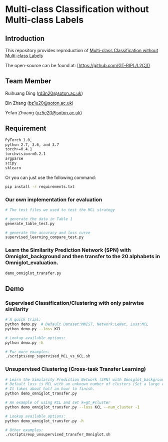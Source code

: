 # Multi-class Classification without Multi-class Labels




## Introduction
This repository provides reproduction of  [Multi-class Classification without Multi-class Labels
](https://arxiv.org/abs/1901.00544) 

The open-source can be found at: [https://github.com/GT-RIPL/L2C]()

## Team Member
Ruihuang Ding (<rd3n20@soton.ac.uk>)

Bin Zhang (<bz1u20@soton.ac.uk>)

Yefan Zhuang (<yz5e20@soton.ac.uk>)

## Requirement

```bash
PyTorch 1.0, 
python 2.7, 3.6, and 3.7
torch>=0.4.1
torchvision>=0.2.1
argparse
scipy
sklearn

```
Or you can just use the following command:

```bash
pip install -r requirements.txt
```

### Our own implementation for evaluation
```bash
# The test files we used to test the MCL strategy

# generate the data in Table 1
generate_table_test.py

# generate the accuracy and loss curve
supervised_learning_compare_test.py
```

### Learn the Similarity Prediction Network (SPN) with Omniglot_background and then transfer to the 20 alphabets in Omniglot_evaluation.
```bash
demo_omniglot_transfer.py
```

## Demo

### Supervised Classification/Clustering with only pairwise similarity
```bash
# A quick trial:
python demo.py  # Default Dataset:MNIST, Network:LeNet, Loss:MCL
python demo.py --loss KCL

# Lookup available options:
python demo.py -h

# For more examples:
./scripts/exp_supervised_MCL_vs_KCL.sh
```
### Unsupervised Clustering (Cross-task Transfer Learning)
```bash
# Learn the Similarity Prediction Network (SPN) with Omniglot_background and then transfer to the 20 alphabets in Omniglot_evaluation.
# Default loss is MCL with an unknown number of clusters (Set a large cluster number, i.e., k=100)
# It takes about half an hour to finish.
python demo_omniglot_transfer.py

# An example of using KCL and set k=gt_#cluster
python demo_omniglot_transfer.py --loss KCL --num_cluster -1

# Lookup available options:
python demo_omniglot_transfer.py -h

# Other examples:
./scripts/exp_unsupervised_transfer_Omniglot.sh
```


